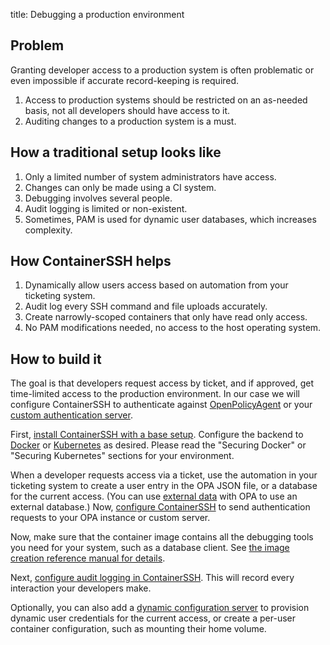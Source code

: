 title: Debugging a production environment

## Problem

Granting developer access to a production system is often problematic or even impossible if accurate record-keeping is required.

1. Access to production systems should be restricted on an as-needed basis, not all developers should have access to it.
2. Auditing changes to a production system is a must.

## How a traditional setup looks like

1. Only a limited number of system administrators have access.
2. Changes can only be made using a CI system.
3. Debugging involves several people.
4. Audit logging is limited or non-existent.
5. Sometimes, PAM is used for dynamic user databases, which increases complexity.

## How ContainerSSH helps

1. Dynamically allow users access based on automation from your ticketing system.
2. Audit log every SSH command and file uploads accurately.
3. Create narrowly-scoped containers that only have read only access.
4. No PAM modifications needed, no access to the host operating system.

## How to build it

The goal is that developers request access by ticket, and if approved, get time-limited access to the production environment. In our case we will configure ContainerSSH to authenticate against [OpenPolicyAgent](https://www.openpolicyagent.org/) or your [custom authentication server](../reference/auth.md). 

First, [install ContainerSSH with a base setup](../reference/installation.md). Configure the backend to [Docker](../reference/docker.md) or [Kubernetes](../reference/kubernetes.md) as desired. Please read the "Securing Docker" or "Securing Kubernetes" sections for your environment.

When a developer requests access via a ticket, use the automation in your ticketing system to create a user entry in the OPA JSON file, or a database for the current access. (You can use [external data](https://www.openpolicyagent.org/docs/latest/external-data/) with OPA to use an external database.) Now, [configure ContainerSSH](../reference/auth.md) to send authentication requests to your OPA instance or custom server.

Now, make sure that the container image contains all the debugging tools you need for your system, such as a database client. See [the image creation reference manual for details](../reference/image.md).

Next, [configure audit logging in ContainerSSH](../reference/audit.md). This will record every interaction your developers make.

Optionally, you can also add a [dynamic configuration server](../reference/configserver.md) to provision dynamic user credentials for the current access, or create a per-user container configuration, such as mounting their home volume.